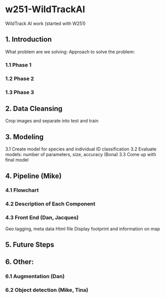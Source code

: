 # w251-WildTrackAI
WildTrack AI work (started with W251)

## 1. Introduction
What problem are we solving: 
Approach to solve the problem: 
### 1.1 Phase 1
### 1.2 Phase 2
### 1.3 Phase 3

## 2. Data Cleansing
Crop images and separate into test and train

## 3. Modeling
3.1 Create model for species and individual ID classification
3.2 Evaluate models: number of parameters, size, accuracy (Bona)
3.3 Come up with final model

## 4. Pipeline (Mike)
### 4.1 Flowchart
### 4.2 Description of Each Component
### 4.3 Front End (Dan, Jacques)
Geo tagging, meta data
Html file
Display footprint and information on map

## 5. Future Steps

## 6. Other: 
### 6.1 Augmentation (Dan)
### 6.2 Object detection (Mike, Tina)
